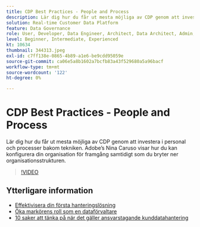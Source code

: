 ```yaml
---
title: CDP Best Practices - People and Process
description: Lär dig hur du får ut mesta möjliga av CDP genom att investera i personal och processer bakom tekniken. Adobe’s Nina Caruso visar hur du ska konfigurera organisationen ... (Beskrivningarna ska vara mellan 60 och 160 tecken)
solution: Real-time Customer Data Platform
feature: Data Governance
role: User, Developer, Data Engineer, Architect, Data Architect, Admin, Leader
level: Beginner, Intermediate, Experienced
kt: 10634
thumbnail: 344313.jpeg
exl-id: c7ff138e-0865-4b89-a1e6-be9cdd95059e
source-git-commit: ca06e5a8b1602a7bcfb83a43f529680a5a96bacf
workflow-type: tm+mt
source-wordcount: '122'
ht-degree: 0%

---
```


# CDP Best Practices - People and Process

Lär dig hur du får ut mesta möjliga av CDP genom att investera i personal och processer bakom tekniken. Adobe’s Nina Caruso visar hur du kan konfigurera din organisation för framgång samtidigt som du bryter ner organisationsstrukturen.

>[!VIDEO](https://video.tv.adobe.com/v/344313/?quality=12&learn=on)

## Ytterligare information

* [Effektivisera din första hanteringslösning](first-mile.md)
* [Öka markörens roll som en dataförvaltare](https://experienceleague.adobe.com/docs/platform-learn/tutorials/privacy/elevating-the-marketers-role-as-a-data-steward.html)
* [10 saker att tänka på när det gäller ansvarstagande kunddatahantering](https://experienceleague.adobe.com/docs/platform-learn/tutorials/privacy/ten-considerations-for-responsible-customer-data-management.html)
